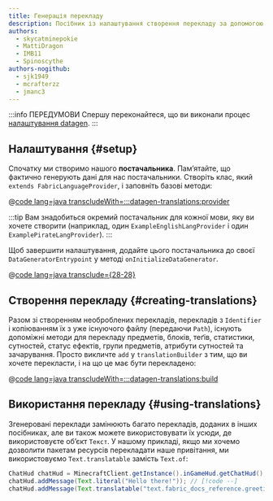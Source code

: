 ```yaml
---
title: Генерація перекладу
description: Посібник із налаштування створення перекладу за допомогою datagen.
authors:
  - skycatminepokie
  - MattiDragon
  - IMB11
  - Spinoscythe
authors-nogithub:
  - sjk1949
  - mcrafterzz
  - jmanc3
---
```


:::info ПЕРЕДУМОВИ
Спершу переконайтеся, що ви виконали процес [налаштування datagen](./setup).
:::

## Налаштування {#setup}

Спочатку ми створимо нашого **постачальника**. Пам’ятайте, що фактично генерують дані для нас постачальники. Створіть клас, який `extends FabricLanguageProvider`, і заповніть базові методи:

@[code lang=java transcludeWith=:::datagen-translations:provider](@/reference/latest/src/client/java/com/example/docs/datagen/FabricDocsReferenceEnglishLangProvider.java)

:::tip
Вам знадобиться окремий постачальник для кожної мови, яку ви хочете створити (наприклад, один `ExampleEnglishLangProvider` і один `ExamplePirateLangProvider`).
:::

Щоб завершити налаштування, додайте цього постачальника до своєї `DataGeneratorEntrypoint` у методі `onInitializeDataGenerator`.

@[code lang=java transclude={28-28}](@/reference/latest/src/client/java/com/example/docs/datagen/FabricDocsReferenceDataGenerator.java)

## Створення перекладу {#creating-translations}

Разом зі створенням необроблених перекладів, перекладів з `Identifier` і копіюванням їх з уже існуючого файлу (передаючи `Path`), існують допоміжні методи для перекладу предметів, блоків, теґів, статистики, сутностей, статус ефектів, групи предметів, атрибути сутностей та зачарування. Просто викличте `add` у `translationBuilder` з тим, що ви хочете перекласти, і на що це має бути перекладено:

@[code lang=java transcludeWith=:::datagen-translations:build](@/reference/latest/src/client/java/com/example/docs/datagen/FabricDocsReferenceEnglishLangProvider.java)

## Використання перекладу {#using-translations}

Згенеровані переклади замінюють багато перекладів, доданих в інших посібниках, але ви також можете використовувати їх усюди, де використовуєте об’єкт `Текст`. У нашому прикладі, якщо ми хочемо дозволити пакетам ресурсів перекладати наше привітання, ми використовуємо `Text.translatable` замість `Text.of`:

```java
ChatHud chatHud = MinecraftClient.getInstance().inGameHud.getChatHud();
chatHud.addMessage(Text.literal("Hello there!")); // [!code --]
chatHud.addMessage(Text.translatable("text.fabric_docs_reference.greeting")); // [!code ++]
```
